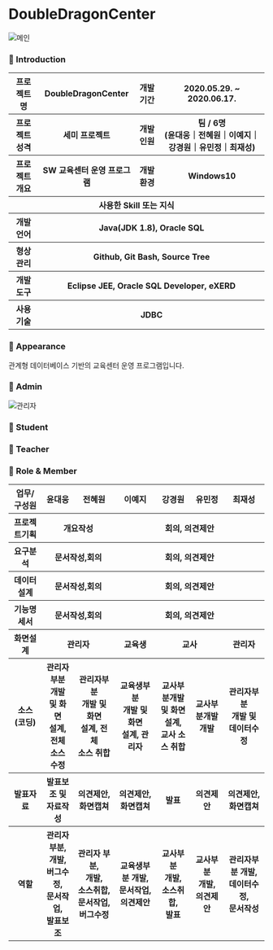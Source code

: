 # DoubleDragonCenter

![메인](https://user-images.githubusercontent.com/65211288/84998018-3e79e300-b18a-11ea-957e-80b2acba867a.png)




### 👋 Introduction

<table>
    <tr>
        <th>프로젝트명</th>
        <th>DoubleDragonCenter</th>
        <th>개발 기간</th>
        <th>2020.05.29. ~ 2020.06.17.</th>
    </tr>
    <tr>
        <th>프로젝트 성격</th>
        <th>세미 프로젝트</th>
        <th>개발 인원</th>
        <th>팀 / 6명<br>
          (윤대웅｜전혜원｜이예지｜강경원｜유민정｜최재성)
      </th>
    </tr>
      <tr>
        <th>프로젝트 개요</th>
        <th>SW 교육센터 운영 프로그램</th>
        <th>개발 환경</th>
        <th>Windows10</th>
    </tr>
    <tr>
        <th colspan="5">사용한 Skill 또는 지식</th>
    </tr>  
    <tr>
        <th>개발언어</th>
        <th colspan="3">Java(JDK 1.8), Oracle SQL </th>
    </tr>
    <tr>
        <th>형상관리</th>
        <th colspan="3">Github, Git Bash, Source Tree</th>
    </tr>
    <tr>
        <th>개발도구</th>
        <th colspan="3">Eclipse JEE, Oracle SQL Developer, eXERD</th>
    </tr>
    <tr>
        <th>사용기술</th>
        <th colspan="3">JDBC</th>
    </tr>
</table>

### 📼 Appearance

관계형 데이터베이스 기반의 교육센터 운영 프로그램입니다.

 ### 👋 Admin
 ![관리자](https://user-images.githubusercontent.com/65211288/84998831-500fba80-b18b-11ea-8693-5bf7ed5c55e1.gif)
 ### 👋 Student
 
 ### 👋 Teacher

### 📑 Role & Member


<table>
    <tr>
        <th>업무/구성원</th>
        <th>윤대웅</th><th>전혜원</th><th>이예지</th><th>강경원</th><th>유민정</th><th>최재성</th>
    </tr>
    <tr>
        <th>프로젝트기획</th>
        <th colspan="2">개요작성</th>
        <th colspan="4">회의, 의견제안</th>
    </tr>
    <tr>
        <th>요구분석</th>
        <th colspan="2">문서작성,회의</th>
        <th colspan="4">회의, 의견제안</th>
    </tr>
    <tr>
        <th>데이터설계</th>
        <th colspan="2">문서작성,회의</th>
        <th colspan="4">회의, 의견제안</th>
    </tr>
    <tr>
        <th>기능명세서</th>
        <th colspan="2">문서작성,회의</th>
        <th colspan="4">회의, 의견제안</th>
    </tr>
    <tr>
        <th>화면설계</th>
        <th colspan="2">관리자</th>        
        <th>교육생</th>
        <th colspan="2">교사</th>  
        <th>관리자</th>    
    <tr>
        <th>소스(코딩)</th>
        <th>관리자부분 <br>개발 및 화면<br>설계, 전체<br>소스 수정</th>
        <th>관리자부분 <br>개발 및 화면<br>설계, 전체<br>소스 취합</th>
        <th>교육생부분 <br>개발 및 화면<br>설계, 관리자 <br>
        <th>교사부분개발<br>및 화면설계, <br>교사 소스 취합</th>
        <th>교사부분개발<Br>개발</th>
        <th>관리자부분 <br>개발 및 데이터수정</th>
    </tr>
    <tr>
        <th>발표자료</th>
        <th>발표보조 및<br>자료작성</th>
        <th>의견제안, 화면캡쳐</th>
        <th>의견제안, 화면캡쳐</th>
        <th>발표</th>
        <th>의견제안</th>
        <th>의견제안, 화면캡쳐</th>
    </tr>
    <tr>
        <th>역할</th>
        <th>관리자 부분,<br> 개발, <br>버그수정, <br>문서작업, <br>발표보조</th>
        <th>관리자 부분,<br> 개발, <br>소스취합, <br>문서작업, <br>버그수정</th>
        <th>교육생부분 개발, <br>문서작업, <br>의견제안</th>
        <th>교사부분<br> 개발, <br>소스취합, <br>발표</th>
        <th>교사부분<br> 개발, <br>의견제안</th>
        <th>관리자부분 개발, <br>데이터수정, <br>문서작성</th>
    </tr>
</table>


